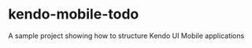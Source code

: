 kendo-mobile-todo
=================

A sample project showing how to structure Kendo UI Mobile applications
